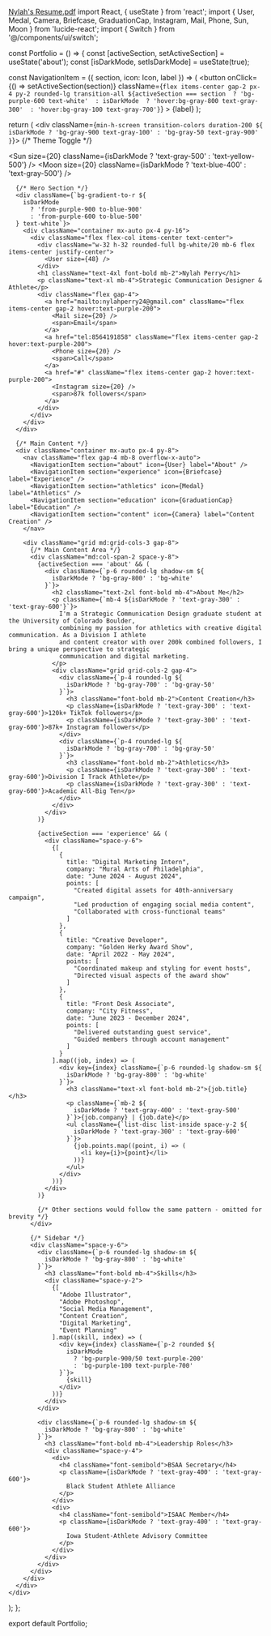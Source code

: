 [Nylah's Resume.pdf](https://github.com/user-attachments/files/18791562/Nylah.s.Resume.pdf)
import React, { useState } from 'react';
import { User, Medal, Camera, Briefcase, GraduationCap, Instagram, Mail, Phone, Sun, Moon } from 'lucide-react';
import { Switch } from '@/components/ui/switch';

const Portfolio = () => {
  const [activeSection, setActiveSection] = useState('about');
  const [isDarkMode, setIsDarkMode] = useState(true);

  const NavigationItem = ({ section, icon: Icon, label }) => (
    <button
      onClick={() => setActiveSection(section)}
      className={`flex items-center gap-2 px-4 py-2 rounded-lg transition-all
        ${activeSection === section 
          ? 'bg-purple-600 text-white' 
          : isDarkMode 
            ? 'hover:bg-gray-800 text-gray-300' 
            : 'hover:bg-gray-100 text-gray-700'}`}
    >
      <Icon size={20} />
      <span>{label}</span>
    </button>
  );

  return (
    <div className={`min-h-screen transition-colors duration-200 ${
      isDarkMode ? 'bg-gray-900 text-gray-100' : 'bg-gray-50 text-gray-900'
    }`}>
      {/* Theme Toggle */}
      <div className="absolute top-4 right-4 flex items-center gap-2">
        <Sun size={20} className={isDarkMode ? 'text-gray-500' : 'text-yellow-500'} />
        <Switch
          checked={isDarkMode}
          onCheckedChange={setIsDarkMode}
        />
        <Moon size={20} className={isDarkMode ? 'text-blue-400' : 'text-gray-500'} />
      </div>

      {/* Hero Section */}
      <div className={`bg-gradient-to-r ${
        isDarkMode 
          ? 'from-purple-900 to-blue-900' 
          : 'from-purple-600 to-blue-500'
      } text-white`}>
        <div className="container mx-auto px-4 py-16">
          <div className="flex flex-col items-center text-center">
            <div className="w-32 h-32 rounded-full bg-white/20 mb-6 flex items-center justify-center">
              <User size={48} />
            </div>
            <h1 className="text-4xl font-bold mb-2">Nylah Perry</h1>
            <p className="text-xl mb-4">Strategic Communication Designer & Athlete</p>
            <div className="flex gap-4">
              <a href="mailto:nylahperry24@gmail.com" className="flex items-center gap-2 hover:text-purple-200">
                <Mail size={20} />
                <span>Email</span>
              </a>
              <a href="tel:8564191858" className="flex items-center gap-2 hover:text-purple-200">
                <Phone size={20} />
                <span>Call</span>
              </a>
              <a href="#" className="flex items-center gap-2 hover:text-purple-200">
                <Instagram size={20} />
                <span>87k followers</span>
              </a>
            </div>
          </div>
        </div>
      </div>

      {/* Main Content */}
      <div className="container mx-auto px-4 py-8">
        <nav className="flex gap-4 mb-8 overflow-x-auto">
          <NavigationItem section="about" icon={User} label="About" />
          <NavigationItem section="experience" icon={Briefcase} label="Experience" />
          <NavigationItem section="athletics" icon={Medal} label="Athletics" />
          <NavigationItem section="education" icon={GraduationCap} label="Education" />
          <NavigationItem section="content" icon={Camera} label="Content Creation" />
        </nav>

        <div className="grid md:grid-cols-3 gap-8">
          {/* Main Content Area */}
          <div className="md:col-span-2 space-y-8">
            {activeSection === 'about' && (
              <div className={`p-6 rounded-lg shadow-sm ${
                isDarkMode ? 'bg-gray-800' : 'bg-white'
              }`}>
                <h2 className="text-2xl font-bold mb-4">About Me</h2>
                <p className={`mb-4 ${isDarkMode ? 'text-gray-300' : 'text-gray-600'}`}>
                  I'm a Strategic Communication Design graduate student at the University of Colorado Boulder, 
                  combining my passion for athletics with creative digital communication. As a Division I athlete 
                  and content creator with over 200k combined followers, I bring a unique perspective to strategic 
                  communication and digital marketing.
                </p>
                <div className="grid grid-cols-2 gap-4">
                  <div className={`p-4 rounded-lg ${
                    isDarkMode ? 'bg-gray-700' : 'bg-gray-50'
                  }`}>
                    <h3 className="font-bold mb-2">Content Creation</h3>
                    <p className={isDarkMode ? 'text-gray-300' : 'text-gray-600'}>120k+ TikTok followers</p>
                    <p className={isDarkMode ? 'text-gray-300' : 'text-gray-600'}>87k+ Instagram followers</p>
                  </div>
                  <div className={`p-4 rounded-lg ${
                    isDarkMode ? 'bg-gray-700' : 'bg-gray-50'
                  }`}>
                    <h3 className="font-bold mb-2">Athletics</h3>
                    <p className={isDarkMode ? 'text-gray-300' : 'text-gray-600'}>Division I Track Athlete</p>
                    <p className={isDarkMode ? 'text-gray-300' : 'text-gray-600'}>Academic All-Big Ten</p>
                  </div>
                </div>
              </div>
            )}

            {activeSection === 'experience' && (
              <div className="space-y-6">
                {[
                  {
                    title: "Digital Marketing Intern",
                    company: "Mural Arts of Philadelphia",
                    date: "June 2024 - August 2024",
                    points: [
                      "Created digital assets for 40th-anniversary campaign",
                      "Led production of engaging social media content",
                      "Collaborated with cross-functional teams"
                    ]
                  },
                  {
                    title: "Creative Developer",
                    company: "Golden Herky Award Show",
                    date: "April 2022 - May 2024",
                    points: [
                      "Coordinated makeup and styling for event hosts",
                      "Directed visual aspects of the award show"
                    ]
                  },
                  {
                    title: "Front Desk Associate",
                    company: "City Fitness",
                    date: "June 2023 - December 2024",
                    points: [
                      "Delivered outstanding guest service",
                      "Guided members through account management"
                    ]
                  }
                ].map((job, index) => (
                  <div key={index} className={`p-6 rounded-lg shadow-sm ${
                    isDarkMode ? 'bg-gray-800' : 'bg-white'
                  }`}>
                    <h3 className="text-xl font-bold mb-2">{job.title}</h3>
                    <p className={`mb-2 ${
                      isDarkMode ? 'text-gray-400' : 'text-gray-500'
                    }`}>{job.company} | {job.date}</p>
                    <ul className={`list-disc list-inside space-y-2 ${
                      isDarkMode ? 'text-gray-300' : 'text-gray-600'
                    }`}>
                      {job.points.map((point, i) => (
                        <li key={i}>{point}</li>
                      ))}
                    </ul>
                  </div>
                ))}
              </div>
            )}

            {/* Other sections would follow the same pattern - omitted for brevity */}
          </div>

          {/* Sidebar */}
          <div className="space-y-6">
            <div className={`p-6 rounded-lg shadow-sm ${
              isDarkMode ? 'bg-gray-800' : 'bg-white'
            }`}>
              <h3 className="font-bold mb-4">Skills</h3>
              <div className="space-y-2">
                {[
                  "Adobe Illustrator",
                  "Adobe Photoshop",
                  "Social Media Management",
                  "Content Creation",
                  "Digital Marketing",
                  "Event Planning"
                ].map((skill, index) => (
                  <div key={index} className={`p-2 rounded ${
                    isDarkMode 
                      ? 'bg-purple-900/50 text-purple-200' 
                      : 'bg-purple-100 text-purple-700'
                  }`}>
                    {skill}
                  </div>
                ))}
              </div>
            </div>

            <div className={`p-6 rounded-lg shadow-sm ${
              isDarkMode ? 'bg-gray-800' : 'bg-white'
            }`}>
              <h3 className="font-bold mb-4">Leadership Roles</h3>
              <div className="space-y-4">
                <div>
                  <h4 className="font-semibold">BSAA Secretary</h4>
                  <p className={isDarkMode ? 'text-gray-400' : 'text-gray-600'}>
                    Black Student Athlete Alliance
                  </p>
                </div>
                <div>
                  <h4 className="font-semibold">ISAAC Member</h4>
                  <p className={isDarkMode ? 'text-gray-400' : 'text-gray-600'}>
                    Iowa Student-Athlete Advisory Committee
                  </p>
                </div>
              </div>
            </div>
          </div>
        </div>
      </div>
    </div>
  );
};

export default Portfolio;
